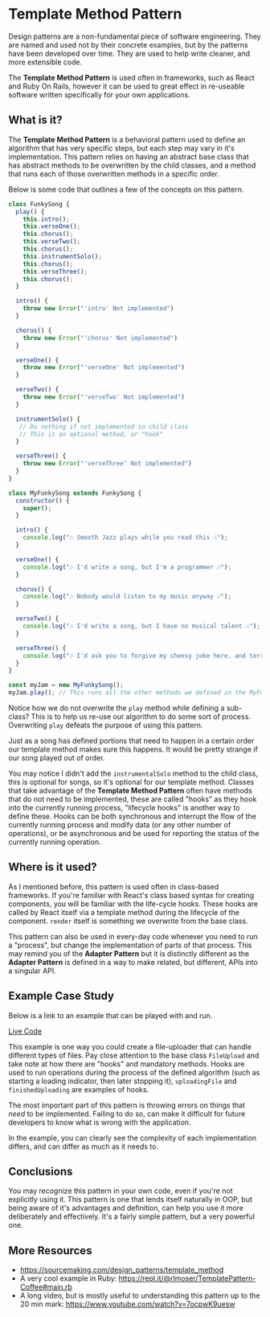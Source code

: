 # Template Method Pattern

Design patterns are a non-fundamental piece of software engineering. They are named and used not by their concrete examples, but by the patterns have been developed over time. They are used to help write cleaner, and more extensible code. 

The **Template Method Pattern** is used often in frameworks, such as React and Ruby On Rails, however it can be used to great effect in re-useable software written specifically for your own applications.

## What is it?

The **Template Method Pattern** is a behavioral pattern used to define an algorithm that has very specific steps, but each step may vary in it's implementation. This pattern relies on having an abstract base class that has abstract methods to be overwritten by the child classes, and a method that runs each of those overwritten methods in a specific order.

Below is some code that outlines a few of the concepts on this pattern.

~~~javascript
class FunkySong {
  play() {
    this.intro();
    this.verseOne();
    this.chorus();
    this.verseTwo(); 
    this.chorus();
    this.instrumentSolo(); 
    this.chorus();
    this.verseThree();
    this.chorus();
  }

  intro() {
    throw new Error("'intro' Not implemented")
  }

  chorus() {
    throw new Error("'chorus' Not implemented")
  }

  verseOne() {
    throw new Error("'verseOne' Not implemented")
  }

  verseTwo() {
    throw new Error("'verseTwo' Not implemented")
  }

  instrumentSolo() {
   // Do nothing if not implemented in child class
   // This is an optional method, or "hook"
  }

  verseThree() {
    throw new Error("'verseThree' Not implemented")
  }
}

class MyFunkySong extends FunkySong {
  constructor() {
    super();
  }

  intro() {
    console.log("🎶 Smooth Jazz plays while you read this 🎶");
  }

  verseOne() {
    console.log("🎶 I'd write a song, but I'm a programmer 🎶");
  }

  chorus() {
    console.log("🎶 Nobody would listen to my music anyway 🎶");
  }

  verseTwo() {
    console.log("🎶 I'd write a song, but I have no musical talent 🎶");
  }

  verseThree() {
    console.log("🎶 I'd ask you to forgive my cheesy joke here, and terrible prose, but... 🎶");
  }
}

const myJam = new MyFunkySong();
myJam.play(); // This runs all the other methods we defined in the MyFunkySong class
~~~

Notice how we do not overwrite the `play` method while defining a sub-class? This is to help us re-use our algorithm to do some sort of process. Overwriting `play` defeats the purpose of using this pattern.

Just as a song has defined portions that need to happen in a certain order our template method makes sure this happens. It would be pretty strange if our song played out of order. 

You may notice I didn't add the `instrumentalSolo` method to the child class, this is optional for songs, so it's optional for our template method. Classes that take advantage of the **Template Method Pattern** often have methods that do not need to be implemented, these are called "hooks" as they hook into the currently running process, "lifecycle hooks" is another way to define these. Hooks can be both synchronous and interrupt the flow of the currently running process and modify data (or any other number of operations), or be asynchronous and be used for reporting the status of the currently running operation.


## Where is it used?

As I mentioned before, this pattern is used often in class-based frameworks. If you're familiar with React's class based syntax for creating components, you will be familiar with the life-cycle hooks. These hooks are called by React itself via a template method during the lifecycle of the component. `render` itself is something we overwrite from the base class. 

This pattern can also be used in every-day code whenever you need to run a "process", but change the implementation of parts of that process. This may remind you of the **Adapter Pattern** but it is distinctly different as the **Adapter Pattern** is defined in a way to make related, but different, APIs into a singular API. 

## Example Case Study

Below is a link to an example that can be played with and run.

[Live Code](https://repl.it/@I3uckwheat/Template-method-pattern#index.js)

This example is one way you could create a file-uploader that can handle different types of files. Pay close attention to the base class `FileUpload` and take note at how there are "hooks" and mandatory methods. Hooks are used to run operations during the process of the defined algorithm (such as starting a loading indicator, then later stopping it), `uploadingFile` and `finishedUploading` are examples of hooks. 

The most important part of this pattern is throwing errors on things that *need* to be implemented. Failing to do so, can make it difficult for future developers to know what is wrong with the application. 

In the example, you can clearly see the complexity of each implementation differs, and can differ as much as it needs to. 

## Conclusions

You may recognize this pattern in your own code, even if you're not explicitly using it. This pattern is one that lends itself naturally in OOP, but being aware of it's advantages and definition, can help you use it more deliberately and effectively. It's a fairly simple pattern, but a very powerful one.

## More Resources

* https://sourcemaking.com/design_patterns/template_method
* A very cool example in Ruby: https://repl.it/@rlmoser/TemplatePattern-Coffee#main.rb
* A long video, but is mostly useful to understanding this pattern up to the 20 min mark: https://www.youtube.com/watch?v=7ocpwK9uesw
